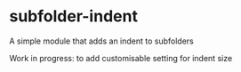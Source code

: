 # subfolder-indent
A simple module that adds an indent to subfolders

Work in progress: to add customisable setting for indent size
